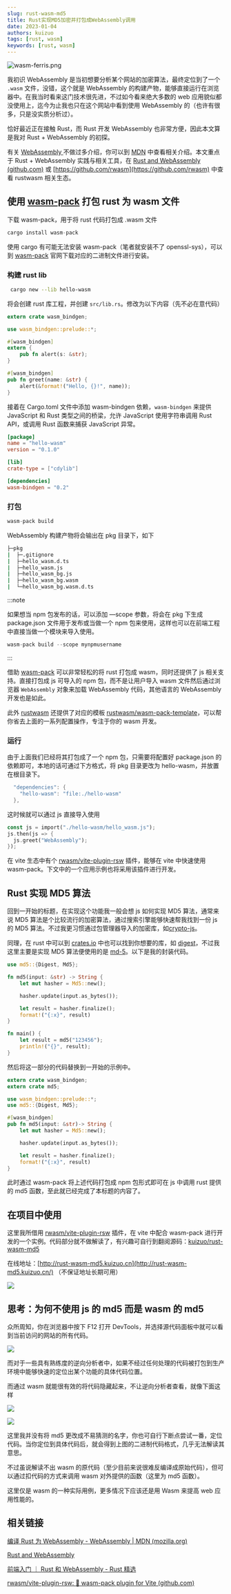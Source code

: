 ```yaml
---
slug: rust-wasm-md5
title: Rust实现MD5加密并打包成WebAssembly调用
date: 2023-01-04
authors: kuizuo
tags: [rust, wasm]
keywords: [rust, wasm]
---
```

![wasm-ferris.png](./images/1681374934025.png)

我初识 WebAssembly 是当初想要分析某个网站的加密算法，最终定位到了一个 `.wasm` 文件，没错，这个就是 WebAssembly 的构建产物，能够直接运行在浏览器中。在我当时看来这门技术很先进，不过如今看来绝大多数的 web 应用貌似都没使用上，迄今为止我也只在这个网站中看到使用 WebAssembly 的（也许有很多，只是没实质分析过）。

恰好最近正在接触 Rust，而 Rust 开发 WebAssembly 也非常方便，因此本文算是我对 Rust + WebAssembly 的初探。

<!-- truncate -->

有关 [WebAssembly ](https://developer.mozilla.org/zh-CN/docs/WebAssembly)不做过多介绍，你可以到 [MDN](https://developer.mozilla.org/zh-CN/docs/WebAssembly) 中查看相关介绍。本文重点于 Rust + WebAssembly 实践与相关工具，在 [Rust and WebAssembly (github.com)](https://github.com/rustwasm) 或 [https://github.com/rwasm](https://github.com/rwasm) 中查看 rustwasm 相关生态。

## 使用 [wasm-pack](https://rustwasm.github.io/wasm-pack/installer/) 打包 rust 为 wasm 文件

下载 wasm-pack，用于将 rust 代码打包成 .wasm 文件

```typescript
cargo install wasm-pack
```

使用 cargo 有可能无法安装 wasm-pack（笔者就安装不了 openssl-sys），可以到 [wasm-pack](https://rustwasm.github.io/wasm-pack/installer/) 官网下载对应的二进制文件进行安装。

### 构建 rust lib

```sh
 cargo new --lib hello-wasm
```

将会创建 rust 库工程，并创建 `src/lib.rs`。修改为以下内容（先不必在意代码）

```rust title='src/lib.rs'
extern crate wasm_bindgen;

use wasm_bindgen::prelude::*;

#[wasm_bindgen]
extern {
    pub fn alert(s: &str);
}

#[wasm_bindgen]
pub fn greet(name: &str) {
    alert(&format!("Hello, {}!", name));
}

```

接着在 Cargo.toml 文件中添加 wasm-bindgen 依赖，`wasm-bindgen` 来提供 JavaScript 和 Rust 类型之间的桥梁，允许 JavaScript 使用字符串调用 Rust API，或调用 Rust 函数来捕获 JavaScript 异常。

```toml title='Cargo.toml'
[package]
name = "hello-wasm"
version = "0.1.0"

[lib]
crate-type = ["cdylib"]

[dependencies]
wasm-bindgen = "0.2"

```

### 打包

```rust
wasm-pack build
```

WebAssembly 构建产物将会输出在 pkg 目录下，如下

```sh
├─pkg
|  ├─.gitignore
|  ├─hello_wasm.d.ts
|  ├─hello_wasm.js
|  ├─hello_wasm_bg.js
|  ├─hello_wasm_bg.wasm
|  └─hello_wasm_bg.wasm.d.ts
```

:::note

如果想当 npm 包发布的话，可以添加 —scope 参数，将会在 pkg 下生成 package.json 文件用于发布或当做一个 npm 包来使用，这样也可以在前端工程中直接当做一个模块来导入使用。

```rust
wasm-pack build --scope mynpmusername
```

:::

借助 [wasm-pack](https://rustwasm.github.io/wasm-pack/installer/) 可以非常轻松的将 rust 打包成 wasm，同时还提供了 js 相关支持。直接打包成 js 可导入的 npm 包，而不是让用户导入 wasm 文件然后通过浏览器 `WebAssembly` 对象来加载 WebAssembly 代码，其他语言的 WebAssembly 开发也是如此。

此外 [rustwasm](https://rustwasm.github.io/) 还提供了对应的模板 [rustwasm/wasm-pack-template](https://github.com/rustwasm/wasm-pack-template)，可以帮你省去上面的一系列配置操作，专注于你的 wasm 开发。

### 运行

由于上面我们已经将其打包成了一个 npm 包，只需要将配置好 package.json 的依赖即可，本地的话可通过下方格式，将 pkg 目录更改为 hello-wasm，并放置在根目录下。

```rust
  "dependencies": {
    "hello-wasm": "file:./hello-wasm"
  },
```

这时候就可以通过 js 直接导入使用

```rust
const js = import("./hello-wasm/hello_wasm.js");
js.then(js => {
  js.greet("WebAssembly");
});
```

在 vite 生态中有个 [rwasm/vite-plugin-rsw](https://github.com/rwasm/vite-plugin-rsw) 插件，能够在 vite 中快速使用 wasm-pack。下文中的一个应用示例也将采用该插件进行开发。

## Rust 实现 MD5 算法

回到一开始的标题，在实现这个功能我一般会想 js 如何实现 MD5 算法，通常来说 MD5 算法是个比较流行的加密算法，通过搜索引擎能够快速帮我找到一份 js 的 MD5 算法。不过我更习惯通过包管理器导入的加密库，如[crypto-js](https://www.npmjs.com/package/crypto-js)。

同理，在 rust 中可以到 [crates.io](https://crates.io/) 中也可以找到你想要的库，如 [digest](https://crates.io/crates/digest)，不过我这里主要是实现 MD5 算法便使用的是 [md-5](https://crates.io/crates/md-5)。以下是我的封装代码。

```rust
use md5::{Digest, Md5};

fn md5(input: &str) -> String {
    let mut hasher = Md5::new();

    hasher.update(input.as_bytes());

    let result = hasher.finalize();
    format!("{:x}", result)
}

fn main() {
    let result = md5("123456");
    println!("{}", result);
}

```

然后将这一部分的代码替换到一开始的示例中。

```rust title='lib.rs'
extern crate wasm_bindgen;
extern crate md5;

use wasm_bindgen::prelude::*;
use md5::{Digest, Md5};

#[wasm_bindgen]
pub fn md5(input: &str)-> String {
    let mut hasher = Md5::new();

    hasher.update(input.as_bytes());

    let result = hasher.finalize();
    format!("{:x}", result)
}

```

此时通过 wasm-pack 将上述代码打包成 npm 包形式即可在 js 中调用 rust 提供的 md5 函数，至此就已经完成了本标题的内容了。

## 在项目中使用

这里我所借用 [rwasm/vite-plugin-rsw](https://github.com/rwasm/vite-plugin-rsw) 插件，在 vite 中配合 wasm-pack 进行开发的一个实例。代码部分就不做解读了，有兴趣可自行到翻阅源码：[kuizuo/rust-wasm-md5](https://github.com/kuizuo/rust-wasm-md5)

在线地址：[http://rust-wasm-md5.kuizuo.cn](http://rust-wasm-md5.kuizuo.cn/) （不保证地址长期可用）

![](./images/1681375172742.png)

## 思考：为何不使用 js 的 md5 而是 wasm 的 md5

众所周知，你在浏览器中按下 F12 打开 DevTools，并选择源代码面板中就可以看到当前访问的网站的所有代码。

![](./images/1681375206896.png)

而对于一些具有熟练度的逆向分析者中，如果不经过任何处理的代码被打包到生产环境中能够快速的定位出某个功能的具体代码位置。

而通过 wasm 就能很有效的将代码隐藏起来，不让逆向分析者查看，就像下面这样

![](./images/1681375308195.png)

![](./images/1681375329246.png)


这里我并没有将 md5 更改成不易猜测的名字，你也可自行下断点尝试一番，定位代码。当你定位到具体代码后，就会得到上图的二进制代码格式，几乎无法解读其意思。

不过虽说解读不出 wasm 的原代码（至少目前来说很难反编译成原始代码），但可以通过扣代码的方式来调用 wasm 对外提供的函数（这里为 md5 函数）。

这里仅是 wasm 的一种实际用例，更多情况下应该还是用 Wasm 来提高 web 应用性能的。

## 相关链接

[编译 Rust 为 WebAssembly - WebAssembly | MDN (mozilla.org)](https://developer.mozilla.org/zh-CN/docs/WebAssembly/Rust_to_wasm)

[Rust and WebAssembly](https://rustwasm.github.io/)

[前端入门 ｜ Rust 和 WebAssembly - Rust 精选](https://rustmagazine.github.io/rust_magazine_2021/chapter_2/rust_wasm_frontend.html)

[rwasm/vite-plugin-rsw: 🦞 wasm-pack plugin for Vite (github.com)](https://github.com/rwasm/vite-plugin-rsw)
